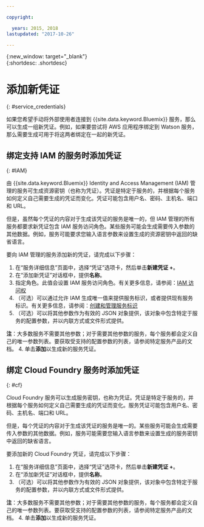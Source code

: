 ```yaml
---

copyright:

  years: 2015, 2018
lastupdated: "2017-10-26"

---
```


{:new_window: target="_blank"}  
{:shortdesc: .shortdesc}


# 添加新凭证
{: #service_credentials}

如果您希望手动将外部使用者连接到 {{site.data.keyword.Bluemix}} 服务，那么可以生成一组新凭证。例如，如果要尝试将 AWS 应用程序绑定到 Watson 服务，那么需要生成可用于将这两者绑定在一起的新凭证。

## 绑定支持 IAM 的服务时添加凭证
{: #IAM}

由 {{site.data.keyword.Bluemix}} Identity and Access Management (IAM) 管理的服务可生成资源密钥（也称为凭证）。凭证是特定于服务的，并根据每个服务如何定义自己需要生成的凭证而变化。凭证可能包含用户名、密码、主机名、端口和 URL。 

但是，虽然每个凭证的内容对于生成该凭证的服务是唯一的，但 IAM 管理的所有服务都要求新凭证包含 IAM 服务访问角色。某些服务可能会生成需要传入参数的其他数据。例如，服务可能要求您输入语言参数来设置生成的资源密钥中返回的缺省语言。 

要向 IAM 管理的服务添加新的凭证，请完成以下步骤：

1. 在“服务详细信息”页面中，选择“凭证”选项卡，然后单击**新建凭证 +**。
2. 在“添加新凭证”对话框中，提供**名称**。
3. 指定角色。此值会设置 IAM 服务访问角色。有关更多信息，请参阅：[IAM 访问权](/docs/iam/users_roles.html#userroles)
4. （可选）可以通过允许 IAM 生成唯一值来提供服务标识，或者提供现有服务标识。有关更多信息，请参阅：[创建和管理服务标识](https://console.stage1.bluemix.net/docs/iam/serviceid.html#serviceids)
3. （可选）可以将其他参数作为有效的 JSON 对象提供，该对象中包含特定于服务的配置参数，并以内联方式或文件形式提供。

  **注**：大多数服务不需要其他参数；对于需要其他参数的服务，每个服务都会定义自己的唯一参数列表。要获取受支持的配置参数的列表，请参阅特定服务产品的文档。
4. 单击**添加**以生成新的服务凭证。

## 绑定 Cloud Foundry 服务时添加凭证
{: #cf}

Cloud Foundry 服务可以生成服务密钥，也称为凭证。凭证是特定于服务的，并根据每个服务如何定义自己需要生成的凭证而变化。服务凭证可能包含用户名、密码、主机名、端口和 URL。 

但是，每个凭证的内容对于生成该凭证的服务是唯一的。某些服务可能会生成需要传入参数的其他数据。例如，服务可能需要您输入语言参数来设置生成的服务密钥中返回的缺省语言。 

要添加新的 Cloud Foundry 凭证，请完成以下步骤：

1. 在“服务详细信息”页面中，选择“凭证”选项卡，然后单击**新建凭证 +**。
2. 在“添加新凭证”对话框中，提供**名称**。
3. （可选）可以将其他参数作为有效的 JSON 对象提供，该对象中包含特定于服务的配置参数，并以内联方式或文件形式提供。

  **注**：大多数服务不需要其他参数；对于需要其他参数的服务，每个服务都会定义自己的唯一参数列表。要获取受支持的配置参数的列表，请参阅特定服务产品的文档。
4. 单击**添加**以生成新的服务凭证。

